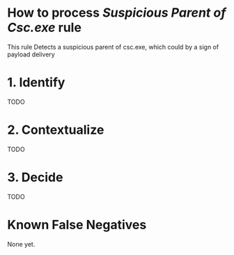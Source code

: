# How to process *Suspicious Parent of Csc.exe* rule
This rule Detects a suspicious parent of csc.exe, which could by a sign of payload delivery

# 1. Identify
TODO

# 2. Contextualize
TODO

# 3. Decide
TODO

# Known False Negatives
None yet.
